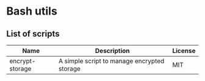 # Bash utils

## List of scripts
Name | Description | License
--- | --- | ---
encrypt-storage | A simple script to manage encrypted storage | MIT 
